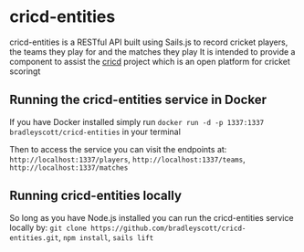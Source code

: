 # cricd-entities
cricd-entities is a RESTful API built using Sails.js to record cricket players, the teams they play for and the matches they play
It is intended to provide a component to assist the [cricd](https://github.com/ryankscott/cricd) project which is an open platform for cricket scoringt
## Running the cricd-entities service in Docker
If you have Docker installed simply run `docker run -d -p 1337:1337 bradleyscott/cricd-entities` in your terminal

Then to access the service you can visit the endpoints at:
`http://localhost:1337/players`,
`http://localhost:1337/teams`,
`http://localhost:1337/matches`

## Running cricd-entities locally
So long as you have Node.js installed you can run the cricd-entities service locally by:
`git clone https://github.com/bradleyscott/cricd-entities.git`,
`npm install`,
`sails lift`
